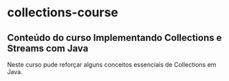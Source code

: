 # collections-course

## Conteúdo do curso Implementando Collections e Streams com Java

Neste curso pude reforçar alguns conceitos essenciais de Collections em Java.
